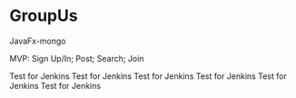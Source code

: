 # GroupUs

JavaFx-mongo

MVP: Sign Up/In; Post; Search; Join

Test for Jenkins
Test for Jenkins
Test for Jenkins
Test for Jenkins
Test for Jenkins
Test for Jenkins
